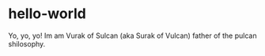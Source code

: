 # hello-world
Yo, yo, yo! Im am Vurak of Sulcan (aka Surak of Vulcan) father of the pulcan shilosophy.
